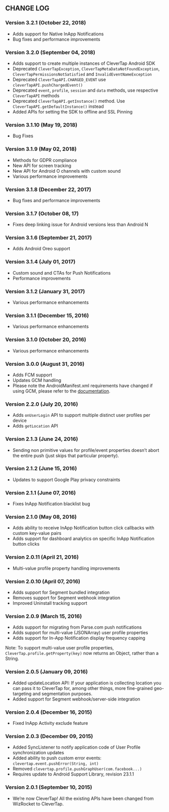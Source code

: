 ## CHANGE LOG

### Version 3.2.1 (October 22, 2018)
* Adds support for Native InApp Notifications
* Bug fixes and performance improvements

### Version 3.2.0 (September 04, 2018)
* Adds support to create multiple instances of CleverTap Android SDK
* Deprecated `CleverTapException`, `CleverTapMetaDataNotFoundException`, `CleverTapPermissionsNotSatisfied` and `InvalidEventNameException`
* Deprecated `CleverTapAPI.CHARGED_EVENT` use `cleverTapAPI.pushChargedEvent()`
* Deprecated `event`, `profile`, `session` and `data` methods, use respective `CleverTapAPI` methods
* Deprecated `CleverTapAPI.getInstance()` method. Use `CleverTapAPI.getDefaultInstance()` instead
* Added APIs for setting the SDK to offline and SSL Pinning

### Version 3.1.10 (May 19, 2018)
* Bug Fixes

### Version 3.1.9 (May 02, 2018)
* Methods for GDPR compliance
* New API for screen tracking
* New API for Android O channels with custom sound
* Various performance improvements

### Version 3.1.8 (December 22, 2017)
* Bug fixes and performance improvements

### Version 3.1.7 (October 08, 17)
* Fixes deep linking issue for Android versions less than Android N

### Version 3.1.6 (September 21, 2017)
* Adds Android Oreo support

### Version 3.1.4 (July 01, 2017)
* Custom sound and CTAs for Push Notifications
* Performance improvements

### Version 3.1.2 (January 31, 2017)
* Various performance enhancements

### Version 3.1.1 (December 15, 2016)
* Various performance enhancements

### Version 3.1.0 (October 20, 2016)
* Various performance enhancements

### Version 3.0.0 (August 31, 2016)
* Adds FCM support
* Updates GCM handling
* Please note the AndroidManifest.xml requirements have changed if using GCM, please refer to the [documentation](https://www.developer.clevertap.com/docs/android).

### Version 2.2.0 (July 20, 2016)
* Adds `onUserLogin` API to support multiple distinct user profiles per device
* Adds `getLocation` API

### Version 2.1.3 (June 24, 2016)
* Sending non primitive values for profile/event properties doesn’t abort the entire push (just skips that particular property).

### Version 2.1.2 (June 15, 2016)
* Updates to support Google Play privacy constraints

### Version 2.1.1 (June 07, 2016)
* Fixes InApp Notification blacklist bug

### Version 2.1.0 (May 08, 2016)
* Adds ability to receive InApp Notification button click callbacks with custom key-value pairs
* Adds support for dashboard analytics on specific InApp Notification button clicks

### Version 2.0.11 (April 21, 2016)
* Multi-value profile property handling improvements

### Version 2.0.10 (April 07, 2016)
* Adds support for Segment bundled integration
* Removes support for Segment webhook integration
* Improved Uninstall tracking support

### Version 2.0.9 (March 15, 2016)
* Adds support for migrating from Parse.com push notifications
* Adds support for multi-value (JSONArray) user profile properties
* Adds support for In-App Notification display frequency capping

Note: To support multi-value user profile properties, `CleverTap.profile.getProperty(key)` now returns an Object, rather than a String.

### Version 2.0.5 (January 09, 2016)
* Added updateLocation API: If your application is collecting location you can pass it to CleverTap for, among other things, more fine-grained geo-targeting and segmentation purposes.
* Added support for Segment webhook/server-side integration

### Version 2.0.4 (December 16, 2015)
* Fixed InApp Activity exclude feature

### Version 2.0.3 (December 09, 2015)
* Added SyncListener to notify application code of User Profile synchronization updates
* Added ability to push custom error events: `clevertap.event.pushError(String, int)`
* Removed `clevertap.profile.pushGraphUser(com.facebook...)`
* Requires update to Android Support Library, revision 23.1.1

### Version 2.0.1 (September 10, 2015)
* We’re now CleverTap! All the existing APIs have been changed from WizRocket to CleverTap.

